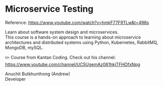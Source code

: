 # Microservice Testing

Reference: https://www.youtube.com/watch?v=hmkF77F9TLw&t=498s

Learn about software system design and microservices.  
This course is a hands-on approach to learning about microservice architectures and distributed systems using Python, Kubernetes, RabbitMQ, MongoDB, mySQL.

✏️ Course from Kantan Coding. Check out his channel: https://www.youtube.com/channel/UC5UgemAz061hkjTFHOfxNpg

Anuchit Butkhunthong (Andrew)  
Developer
